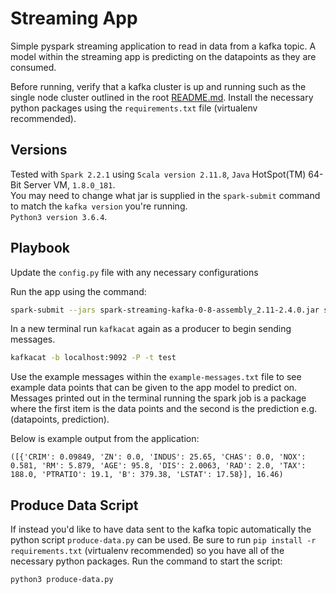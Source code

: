 # Streaming App

Simple pyspark streaming application to read in data from a kafka topic. A model within the streaming app is predicting on the datapoints as they are consumed.

Before running, verify that a kafka cluster is up and running such as the single node cluster outlined in the root [README.md](../README.md). Install the necessary python packages using the `requirements.txt` file (virtualenv recommended).

## Versions

Tested with `Spark 2.2.1` using `Scala version 2.11.8`, `Java` HotSpot(TM) 64-Bit Server VM, `1.8.0_181`.  
You may need to change what jar is supplied in the `spark-submit` command to match the `kafka version` you're running.  
`Python3 version 3.6.4`.

## Playbook

Update the `config.py` file with any necessary configurations

Run the app using the command:

```sh
spark-submit --jars spark-streaming-kafka-0-8-assembly_2.11-2.4.0.jar spark-streaming.py
```

In a new terminal run `kafkacat` again as a producer to begin sending messages.

```sh
kafkacat -b localhost:9092 -P -t test
```

Use the example messages within the `example-messages.txt` file to see example data points that can be given to the app model to predict on. Messages printed out in the terminal running the spark job is a package where the first item is the data points and the second is the prediction e.g. (datapoints, prediction).

Below is example output from the application:

```
([{'CRIM': 0.09849, 'ZN': 0.0, 'INDUS': 25.65, 'CHAS': 0.0, 'NOX': 0.581, 'RM': 5.879, 'AGE': 95.8, 'DIS': 2.0063, 'RAD': 2.0, 'TAX': 188.0, 'PTRATIO': 19.1, 'B': 379.38, 'LSTAT': 17.58}], 16.46)
```

## Produce Data Script

If instead you'd like to have data sent to the kafka topic automatically the python script `produce-data.py` can be used. Be sure to run `pip install -r requirements.txt` (virtualenv recommended) so you have all of the necessary python packages. Run the command to start the script:

```sh
python3 produce-data.py
```